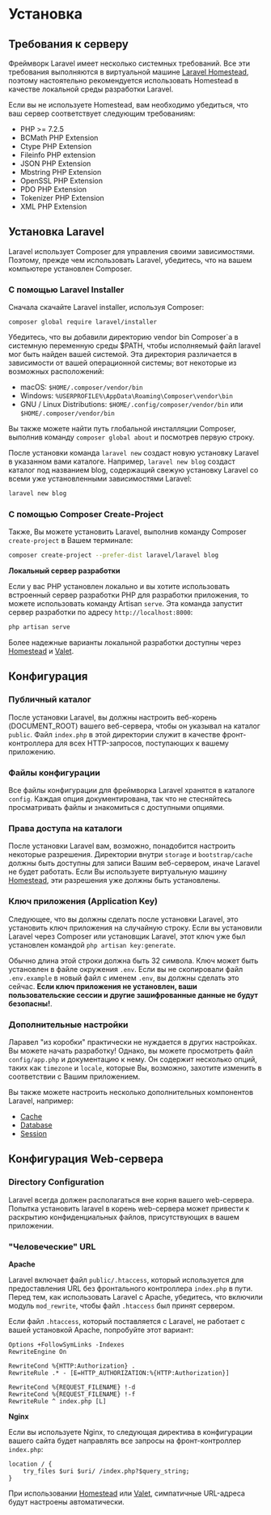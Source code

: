 # Установка

## Требования к серверу

Фреймворк Laravel имеет несколько системных требований. Все эти требования выполняются в виртуальной машине [Laravel Homestead](homestead.md), поэтому настоятельно рекомендуется использовать Homestead в качестве локальной среды разработки Laravel.

Если вы не используете Homestead, вам необходимо убедиться, что ваш сервер соответствует следующим требованиям:

* PHP &gt;= 7.2.5
* BCMath PHP Extension
* Ctype PHP Extension
* Fileinfo PHP extension
* JSON PHP Extension
* Mbstring PHP Extension
* OpenSSL PHP Extension
* PDO PHP Extension
* Tokenizer PHP Extension
* XML PHP Extension

## Установка Laravel

Laravel использует Composer для управления своими зависимостями. Поэтому, прежде чем использовать Laravel, убедитесь, что на вашем компьютере установлен Composer.

### **С помощью Laravel Installer**

Сначала скачайте Laravel installer, используя Composer:

```text
composer global require laravel/installer
```

Убедитесь, что вы добавили директорию vendor bin Composer\`a в системную переменную среды $PATH, чтобы исполняемый файл laravel мог быть найден вашей системой. Эта директория различается в зависимости от вашей операционной системы; вот некоторые из возможных расположений:

* macOS: `$HOME/.composer/vendor/bin`
* Windows: `%USERPROFILE%\AppData\Roaming\Composer\vendor\bin`
* GNU / Linux Distributions: `$HOME/.config/composer/vendor/bin` или `$HOME/.composer/vendor/bin`

Вы также можете найти путь глобальной инсталляции Composer, выполнив команду `composer global about` и посмотрев первую строку.

После установки команда `laravel new` создаст новую установку Laravel в указанном вами каталоге. Например, `laravel new blog` создаст каталог под названием blog, содержащий свежую установку Laravel со всеми уже установленными зависимостями Laravel:

```bash
laravel new blog
```

### **С помощью Composer Create-Project**

Также, Вы можете установить Laravel, выполнив команду Composer `create-project` в Вашем терминале:

```bash
composer create-project --prefer-dist laravel/laravel blog
```

**Локальный сервер разработки**

Если у вас PHP установлен локально и вы хотите использовать встроенный сервер разработки PHP для разработки приложения, то можете использовать команду Artisan `serve`. Эта команда запустит сервер разработки по адресу `http://localhost:8000`:

```bash
php artisan serve
```

Более надежные варианты локальной разработки доступны через [Homestead](homestead.md) и [Valet](valet.md).

## Конфигурация

### **Публичный каталог**

После установки Laravel, вы должны настроить веб-корень \(DOCUMENT\_ROOT\) вашего веб-сервера, чтобы он указывал на каталог `public`. Файл `index.php` в этой директории служит в качестве фронт-контроллера для всех HTTP-запросов, поступающих к вашему приложению.

### Файлы конфигурации

Все файлы конфигурации для фреймворка Laravel хранятся в каталоге `config`. Каждая опция документирована, так что не стесняйтесь просматривать файлы и знакомиться с доступными опциями.

### **Права доступа на каталоги**

После установки Laravel вам, возможно, понадобится настроить некоторые разрешения. Директории внутри `storage` и `bootstrap/cache` должны быть доступны для записи Вашим веб-сервером, иначе Laravel не будет работать. Если Вы используете виртуальную машину [Homestead](https://laravel.com/docs/7.x/homestead), эти разрешения уже должны быть установлены.

### **Ключ приложения \(Application Key\)**

Следующее, что вы должны сделать после установки Laravel, это установить ключ приложения на случайную строку. Если вы установили Laravel через Composer или установщик Laravel, этот ключ уже был установлен командой `php artisan key:generate`.

Обычно длина этой строки должна быть 32 символа. Ключ может быть установлен в файле окружения `.env`. Если вы не скопировали файл `.env.example` в новый файл с именем `.env`, вы должны сделать это сейчас. **Если ключ приложения не установлен, ваши пользовательские сессии и другие зашифрованные данные не будут безопасны!**.

### **Дополнительные настройки**

Ларавел "из коробки" практически не нуждается в других настройках. Вы можете начать разработку! Однако, вы можете просмотреть файл `config/app.php` и документацию к нему. Он содержит несколько опций, таких как `timezone` и `locale`, которые Вы, возможно, захотите изменить в соответствии с Вашим приложением.

Вы также можете настроить несколько дополнительных компонентов Laravel, например:

* [Cache](https://github.com/delphinpro/laravel-ru/tree/29222cc3b02433613d72e0c45718a6ce91069487/getting-started/cache.md#configuration)
* [Database](https://github.com/delphinpro/laravel-ru/tree/29222cc3b02433613d72e0c45718a6ce91069487/getting-started/database.md#configuration)
* [Session](https://github.com/delphinpro/laravel-ru/tree/29222cc3b02433613d72e0c45718a6ce91069487/getting-started/session.md#configuration)

## Конфигурация Web-сервера

### Directory Configuration

Laravel всегда должен располагаться вне корня вашего web-сервера. Попытка установить laravel в корень web-сервера может привести к раскрытию конфиденциальных файлов, присутствующих в вашем приложении.

### "Человеческие" URL

**Apache**

Laravel включает файл `public/.htaccess`, который используется для предоставления URL без фронтального контроллера `index.php` в пути. Перед тем, как использовать Laravel с Apache, убедитесь, что включили модуль `mod_rewrite`, чтобы файл `.htaccess` был принят сервером.

Если файл `.htaccess`, который поставляется с Laravel, не работает с вашей установкой Apache, попробуйте этот вариант:

```text
Options +FollowSymLinks -Indexes
RewriteEngine On

RewriteCond %{HTTP:Authorization} .
RewriteRule .* - [E=HTTP_AUTHORIZATION:%{HTTP:Authorization}]

RewriteCond %{REQUEST_FILENAME} !-d
RewriteCond %{REQUEST_FILENAME} !-f
RewriteRule ^ index.php [L]
```

**Nginx**

Если вы используете Nginx, то следующая директива в конфигурации вашего сайта будет направлять все запросы на фронт-контроллер `index.php`:

```text
location / {
    try_files $uri $uri/ /index.php?$query_string;
}
```

При использовании [Homestead](homestead.md) или [Valet](valet.md), симпатичные URL-адреса будут настроены автоматически.

